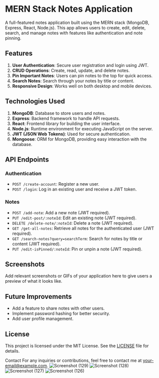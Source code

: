 # MERN Stack Notes Application

A full-featured notes application built using the MERN stack (MongoDB, Express, React, Node.js). This app allows users to create, edit, delete, search, and manage notes with features like authentication and note pinning.

## Features

1. **User Authentication**: Secure user registration and login using JWT.
2. **CRUD Operations**: Create, read, update, and delete notes.
3. **Pin Important Notes**: Users can pin notes to the top for quick access.
4. **Search Notes**: Search through your notes by title or content.
5. **Responsive Design**: Works well on both desktop and mobile devices.

## Technologies Used

1. **MongoDB**: Database to store users and notes.
2. **Express**: Backend framework to handle API requests.
3. **React**: Frontend library for building the user interface.
4. **Node.js**: Runtime environment for executing JavaScript on the server.
5. **JWT (JSON Web Tokens)**: Used for secure authentication.
6. **Mongoose**: ORM for MongoDB, providing easy interaction with the database.

## API Endpoints

### Authentication

- `POST /create-account`: Register a new user.
- `POST /login`: Log in an existing user and receive a JWT token.

### Notes

- `POST /add-note`: Add a new note (JWT required).
- `PUT /edit-post/:noteId`: Edit an existing note (JWT required).
- `DELETE /delete-note/:noteId`: Delete a note (JWT required).
- `GET /get-all-notes`: Retrieve all notes for the authenticated user (JWT required).
- `GET /search-notes?query=searchTerm`: Search for notes by title or content (JWT required).
- `PUT /edit-isPinned/:noteId`: Pin or unpin a note (JWT required).

## Screenshots

Add relevant screenshots or GIFs of your application here to give users a preview of what it looks like.

## Future Improvements

- Add a feature to share notes with other users.
- Implement password hashing for better security.
- Add user profile management.

## License

This project is licensed under the MIT License. See the [LICENSE](LICENSE) file for details.


Contact
For any inquiries or contributions, feel free to contact me at your-email@example.com.
![Screenshot (129)](https://github.com/user-attachments/assets/8c7c0829-7107-49ce-a3d8-c52d5e6478ba)
![Screenshot (128)](https://github.com/user-attachments/assets/7db1e615-5e01-49af-93d9-fb06334b1a5e)
![Screenshot (127)](https://github.com/user-attachments/assets/0b7299ad-ae6d-49fd-816b-ceca3bba3c0e)
![Screenshot (126)](https://github.com/user-attachments/assets/e385d971-889b-42a8-867e-d03166bd5ef2)

